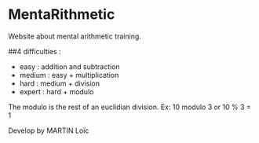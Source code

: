 # MentaRithmetic
Website about mental arithmetic training.

##4 difficulties : 
  - easy : addition and subtraction
  - medium : easy + multiplication
  - hard : medium + division
  - expert : hard + modulo
  
The modulo is the rest of an euclidian division.
Ex: 10 modulo 3  or 10 % 3  = 1   




Develop by MARTIN Loïc
